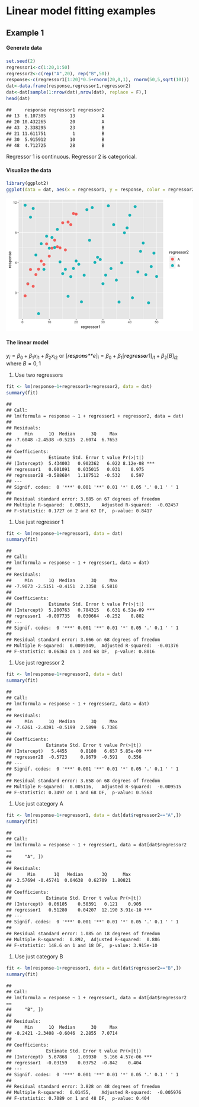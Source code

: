 Linear model fitting examples
================

Example 1
---------

#### Generate data

``` r
set.seed(2)
regressor1<-c(1:20,1:50)
regressor2<-c(rep("A",20), rep("B",50))
response<-c(regressor1[1:20]*0.5+rnorm(20,0,1), rnorm(50,5,sqrt(10)))
dat<-data.frame(response,regressor1,regressor2)
dat<-dat[sample(1:nrow(dat),nrow(dat), replace = F),]
head(dat)
```

    ##     response regressor1 regressor2
    ## 13  6.107305         13          A
    ## 20 10.432265         20          A
    ## 43  2.338295         23          B
    ## 21 11.611751          1          B
    ## 30  5.915912         10          B
    ## 48  4.712725         28          B

Regressor 1 is continuous. Regressor 2 is categorical.

#### Visualize the data

``` r
library(ggplot2)
ggplot(data = dat, aes(x = regressor1, y = response, color = regressor2))+geom_point(size = 3)
```

![](example_1_files/figure-markdown_github/unnamed-chunk-2-1.png)

#### The linear model

*y*<sub>*i*</sub> = *β*<sub>0</sub> + *β*<sub>1</sub>*x*<sub>*i*1</sub> + *β*<sub>2</sub>*x*<sub>*i*2</sub>
 or
\[*r**e**s**p**o**n**s**e*\]<sub>*i*</sub> = *β*<sub>0</sub> + *β*<sub>1</sub>\[*r**e**g**r**e**s**s**o**r*1\]<sub>*i*1</sub> + *β*<sub>2</sub>\[*B*\]<sub>*i*2</sub>
 where *B* = 0, 1

1.  Use two regressors

``` r
fit <- lm(response~1+regressor1+regressor2, data = dat)
summary(fit)
```

    ## 
    ## Call:
    ## lm(formula = response ~ 1 + regressor1 + regressor2, data = dat)
    ## 
    ## Residuals:
    ##     Min      1Q  Median      3Q     Max 
    ## -7.6048 -2.4538 -0.5215  2.6074  6.7653 
    ## 
    ## Coefficients:
    ##              Estimate Std. Error t value Pr(>|t|)    
    ## (Intercept)  5.434003   0.902362   6.022 8.12e-08 ***
    ## regressor1   0.001091   0.035015   0.031    0.975    
    ## regressor2B -0.588684   1.107512  -0.532    0.597    
    ## ---
    ## Signif. codes:  0 '***' 0.001 '**' 0.01 '*' 0.05 '.' 0.1 ' ' 1
    ## 
    ## Residual standard error: 3.685 on 67 degrees of freedom
    ## Multiple R-squared:  0.00513,    Adjusted R-squared:  -0.02457 
    ## F-statistic: 0.1727 on 2 and 67 DF,  p-value: 0.8417

1.  Use just regressor 1

``` r
fit <- lm(response~1+regressor1, data = dat)
summary(fit)
```

    ## 
    ## Call:
    ## lm(formula = response ~ 1 + regressor1, data = dat)
    ## 
    ## Residuals:
    ##     Min      1Q  Median      3Q     Max 
    ## -7.9073 -2.5151 -0.4151  2.3358  6.5810 
    ## 
    ## Coefficients:
    ##              Estimate Std. Error t value Pr(>|t|)    
    ## (Intercept)  5.200763   0.784315   6.631 6.51e-09 ***
    ## regressor1  -0.007735   0.030664  -0.252    0.802    
    ## ---
    ## Signif. codes:  0 '***' 0.001 '**' 0.01 '*' 0.05 '.' 0.1 ' ' 1
    ## 
    ## Residual standard error: 3.666 on 68 degrees of freedom
    ## Multiple R-squared:  0.0009349,  Adjusted R-squared:  -0.01376 
    ## F-statistic: 0.06363 on 1 and 68 DF,  p-value: 0.8016

1.  Use just regressor 2

``` r
fit <- lm(response~1+regressor2, data = dat)
summary(fit)
```

    ## 
    ## Call:
    ## lm(formula = response ~ 1 + regressor2, data = dat)
    ## 
    ## Residuals:
    ##     Min      1Q  Median      3Q     Max 
    ## -7.6261 -2.4391 -0.5199  2.5899  6.7386 
    ## 
    ## Coefficients:
    ##             Estimate Std. Error t value Pr(>|t|)    
    ## (Intercept)   5.4455     0.8180   6.657 5.85e-09 ***
    ## regressor2B  -0.5723     0.9679  -0.591    0.556    
    ## ---
    ## Signif. codes:  0 '***' 0.001 '**' 0.01 '*' 0.05 '.' 0.1 ' ' 1
    ## 
    ## Residual standard error: 3.658 on 68 degrees of freedom
    ## Multiple R-squared:  0.005116,   Adjusted R-squared:  -0.009515 
    ## F-statistic: 0.3497 on 1 and 68 DF,  p-value: 0.5563

1.  Use just category A

``` r
fit <- lm(response~1+regressor1, data = dat[dat$regressor2=="A",])
summary(fit)
```

    ## 
    ## Call:
    ## lm(formula = response ~ 1 + regressor1, data = dat[dat$regressor2 == 
    ##     "A", ])
    ## 
    ## Residuals:
    ##      Min       1Q   Median       3Q      Max 
    ## -2.57694 -0.45741  0.04638  0.62709  1.80821 
    ## 
    ## Coefficients:
    ##             Estimate Std. Error t value Pr(>|t|)    
    ## (Intercept)  0.06105    0.50391   0.121    0.905    
    ## regressor1   0.51280    0.04207  12.190 3.91e-10 ***
    ## ---
    ## Signif. codes:  0 '***' 0.001 '**' 0.01 '*' 0.05 '.' 0.1 ' ' 1
    ## 
    ## Residual standard error: 1.085 on 18 degrees of freedom
    ## Multiple R-squared:  0.892,  Adjusted R-squared:  0.886 
    ## F-statistic: 148.6 on 1 and 18 DF,  p-value: 3.915e-10

1.  Use just category B

``` r
fit <- lm(response~1+regressor1, data = dat[dat$regressor2=="B",])
summary(fit)
```

    ## 
    ## Call:
    ## lm(formula = response ~ 1 + regressor1, data = dat[dat$regressor2 == 
    ##     "B", ])
    ## 
    ## Residuals:
    ##     Min      1Q  Median      3Q     Max 
    ## -8.2421 -2.3408 -0.6046  2.2855  7.0714 
    ## 
    ## Coefficients:
    ##             Estimate Std. Error t value Pr(>|t|)    
    ## (Intercept)  5.67868    1.09930   5.166 4.57e-06 ***
    ## regressor1  -0.03159    0.03752  -0.842    0.404    
    ## ---
    ## Signif. codes:  0 '***' 0.001 '**' 0.01 '*' 0.05 '.' 0.1 ' ' 1
    ## 
    ## Residual standard error: 3.828 on 48 degrees of freedom
    ## Multiple R-squared:  0.01455,    Adjusted R-squared:  -0.005976 
    ## F-statistic: 0.7089 on 1 and 48 DF,  p-value: 0.404
